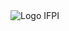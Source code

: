 

<div>
  <img align="center" alt="Logo IFPI" src="https://integra.ifpi.edu.br/img/logo-instituto.051f9f0f.png">
</div>
